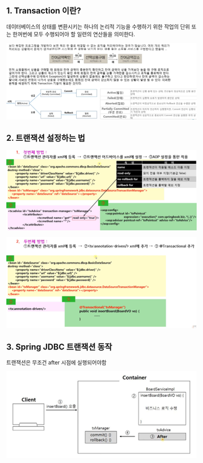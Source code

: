 ## 1. Transaction 이란?

데이터베이스의 상태를 변환시키는 하나의 논리적 기능을 수행하기 위한 작업의 단위
또는 한꺼번에 모두 수행되어야 할 일련의 연산들을 의미한다.

<p align="center">
    <img src="./resource/transaction.PNG">
</p>

## 2. 트랜잭션 설정하는 법

<p align="center">
    <img src="./resource/transaction2.PNG">
</p>
<p align="center">
    <img src="./resource/transaction3.PNG">
</p>

## 3. Spring JDBC 트랜잭션 동작

트랜잭션은 무조건 after 시점에 실행되어야함

<p align="center">
    <img src="./resource/transaction_action.PNG">
</p>
